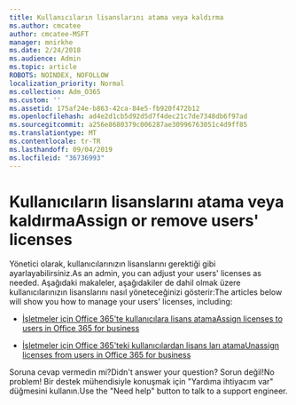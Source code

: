 ```yaml
---
title: Kullanıcıların lisanslarını atama veya kaldırma
ms.author: cmcatee
author: cmcatee-MSFT
manager: mnirkhe
ms.date: 2/24/2018
ms.audience: Admin
ms.topic: article
ROBOTS: NOINDEX, NOFOLLOW
localization_priority: Normal
ms.collection: Adm_O365
ms.custom: ''
ms.assetid: 175af24e-b863-42ca-84e5-fb920f472b12
ms.openlocfilehash: ad4e2d1cb5d92d5d7f4dec21c7de7348db6f97ad
ms.sourcegitcommit: a256e8680379c006287ae30996763051c4d9ff85
ms.translationtype: MT
ms.contentlocale: tr-TR
ms.lasthandoff: 09/04/2019
ms.locfileid: "36736993"
---
```

# <a name="assign-or-remove-users-licenses"></a><span data-ttu-id="99edc-102">Kullanıcıların lisanslarını atama veya kaldırma</span><span class="sxs-lookup"><span data-stu-id="99edc-102">Assign or remove users' licenses</span></span>

<span data-ttu-id="99edc-103">Yönetici olarak, kullanıcılarınızın lisanslarını gerektiği gibi ayarlayabilirsiniz.</span><span class="sxs-lookup"><span data-stu-id="99edc-103">As an admin, you can adjust your users' licenses as needed.</span></span> <span data-ttu-id="99edc-104">Aşağıdaki makaleler, aşağıdakiler de dahil olmak üzere kullanıcılarınızın lisanslarını nasıl yöneteceğinizi gösterir:</span><span class="sxs-lookup"><span data-stu-id="99edc-104">The articles below will show you how to manage your users' licenses, including:</span></span>
  
- [<span data-ttu-id="99edc-105">İşletmeler için Office 365'te kullanıcılara lisans atama</span><span class="sxs-lookup"><span data-stu-id="99edc-105">Assign licenses to users in Office 365 for business</span></span>](https://docs.microsoft.com//office365/admin/subscriptions-and-billing/assign-licenses-to-users)

- [<span data-ttu-id="99edc-106">İşletmeler için Office 365'teki kullanıcılardan lisans ları atama</span><span class="sxs-lookup"><span data-stu-id="99edc-106">Unassign licenses from users in Office 365 for business</span></span>](https://docs.microsoft.com//office365/admin/subscriptions-and-billing/remove-licenses-from-users)

<span data-ttu-id="99edc-107">Soruna cevap vermedin mi?</span><span class="sxs-lookup"><span data-stu-id="99edc-107">Didn't answer your question?</span></span> <span data-ttu-id="99edc-108">Sorun değil!</span><span class="sxs-lookup"><span data-stu-id="99edc-108">No problem!</span></span> <span data-ttu-id="99edc-109">Bir destek mühendisiyle konuşmak için "Yardıma ihtiyacım var" düğmesini kullanın.</span><span class="sxs-lookup"><span data-stu-id="99edc-109">Use the "Need help" button to talk to a support engineer.</span></span>